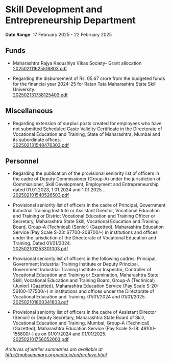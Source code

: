 # Skill Development and Entrepreneurship Department

**Date Range**: 17 February 2025 - 22 February 2025


## Funds
- Maharashtra Rajya Kaoushlya Vikas Society- Grant allocation\
  [202502111625516803.pdf](https://gr.maharashtra.gov.in/Site/Upload/Government%20Resolutions/English/202502111625516803.pdf)

- Regarding the disbursement of Rs. 05.67 crore from the budgeted funds for the financial year 2024-25 for Ratan Tata Maharashtra State Skill University.\
  [202502131738125403.pdf](https://gr.maharashtra.gov.in/Site/Upload/Government%20Resolutions/English/202502131738125403.pdf)

## Miscellaneous
- Regarding extension of surplus posts created for employees who have not submitted Scheduled Caste Validity Certificate in the Directorate of Vocational Education and Training, State of Maharashtra, Mumbai and its subordinate offices.\
  [202502131548476303.pdf](https://gr.maharashtra.gov.in/Site/Upload/Government%20Resolutions/English/202502131548476303.pdf)

## Personnel
- Regarding the publication of the provisional seniority list of officers in the cadre of Deputy Commissioner (Group-A) under the jurisdiction of Commissioner, Skill Development, Employment and Entrepreneurship dated 01.01.2023, 1.01.2024 and 1.01.2025...\
  [202502101540526503.pdf](https://gr.maharashtra.gov.in/Site/Upload/Government%20Resolutions/English/202502101540526503.pdf)

- Provisional seniority list of officers in the cadre of Principal, Government Industrial Training Institute or Assistant Director, Vocational Education and Training or District Vocational Education and Training Officer or Secretary, Maharashtra State Skill, Vocational Education and Training Board, Group-A (Technical) (Senior) (Gazetted), Maharashtra Education Service (Pay Scale S-23: 67700-208700/-) in institutions and offices under the jurisdiction of the Directorate of Vocational Education and Training. Dated 01/01/2024.\
  [202502101253301003.pdf](https://gr.maharashtra.gov.in/Site/Upload/Government%20Resolutions/English/202502101253301003.pdf)

- Provisional seniority list of officers in the following cadres: Principal, Government Industrial Training Institute or Deputy Principal, Government Industrial Training Institute or Inspector, Controller of Vocational Education and Training or Examination, Maharashtra State Skill, Vocational Education and Training Board, Group-A (Technical) (Junior) (Gazetted), Maharashtra Education Service (Pay Scale S-20: 56100-177500/-) in institutions and offices under the Directorate of Vocational Education and Training. 01/01/2024 and 01/01/2025.\
  [202502101800341803.pdf](https://gr.maharashtra.gov.in/Site/Upload/Government%20Resolutions/English/202502101800341803.pdf)

- Provisional seniority list of officers in the cadre of Assistant Director (Senior) or Deputy Secretary, Maharashtra State Board of Skill, Vocational Education and Training, Mumbai, Group-A (Technical) (Gazetted), Maharashtra Education Service (Pay Scale S-18: 49100-155800/-) as on 01/01/2024 and 01/01/2025.\
  [202502101756052003.pdf](https://gr.maharashtra.gov.in/Site/Upload/Government%20Resolutions/English/202502101756052003.pdf)


*Archives of earlier summaries are available at http://mahsummary.orgpedia.in/en/archive.html*